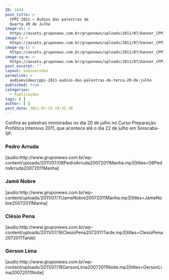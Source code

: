 ```yaml
---
ID: 1849
post_title: >
  CPPI 2011 – Áudios das palestras de
  Quarta 20 de Julho
image-xl: >
  https://assets.gruponews.com.br/gruponews/uploads/2011/07/banner_CPPI_audios-20.jpg
image-l: >
  https://assets.gruponews.com.br/gruponews/uploads/2011/07/banner_CPPI_audios-20.jpg
image-sq-l: >
  https://assets.gruponews.com.br/gruponews/uploads/2011/07/banner_CPPI_audios-20.jpg
image-sq-m: >
  https://assets.gruponews.com.br/gruponews/uploads/2011/07/banner_CPPI_audios-20-720x307.jpg
post_excerpt: ""
layout: audioevideo
permalink: >
  audioevideo/cppi-2011-audios-das-palestras-de-terca-20-de-julho
published: true
categories:
  - Publicações
tags: [ ]
author: [ ]
post_date: 2011-07-25 19:35:36
---
```

Confira as palestras ministradas no dia 20 de julho no Curso Preparação Profética Intensivo 2011, que acontece até o dia 22 de julho em Sorocaba-SP.
<h3>Pedro Arruda</h3>
[audio:http://www.gruponews.com.br/wp-content/uploads/2011/07/08PedroArruda20072011Manha.mp3|titles=08PedroArruda20072011Manha]
<h3>Jamê Nobre</h3>
[audio:http://www.gruponews.com.br/wp-content/uploads/2011/07/11JameNobre20072011Manha.mp3|titles=JameNobre20072011Manha]
<h3>Clésio Pena</h3>
[audio:http://www.gruponews.com.br/wp-content/uploads/2011/07/16ClesioPena2072011Tarde.mp3|titles=ClesioPena2072011Tarde]
<h3>Gerson Lima</h3>
[audio:http://www.gruponews.com.br/wp-content/uploads/2011/07/18GersonLima20072011Noite.mp3|titles=GersonLima20072011Noite]